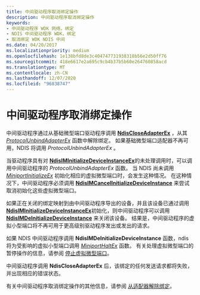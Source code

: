 ```yaml
---
title: 中间驱动程序取消绑定操作
description: 中间驱动程序取消绑定操作
keywords:
- 中间驱动程序 WDK 网络，绑定
- NDIS 中间驱动程序 WDK，绑定
- 取消绑定 WDK NDIS 中间
ms.date: 04/20/2017
ms.localizationpriority: medium
ms.openlocfilehash: 1e138bfd8de3c404747731938318b56e2d50ff76
ms.sourcegitcommit: 418e6617e2a695c9cb4b37b5b60e264760858acd
ms.translationtype: MT
ms.contentlocale: zh-CN
ms.lasthandoff: 12/07/2020
ms.locfileid: "96838747"
---
```

# <a name="intermediate-driver-unbinding-operations"></a>中间驱动程序取消绑定操作





中间驱动程序通过从基础微型端口驱动程序调用 [**NdisCloseAdapterEx**](/windows-hardware/drivers/ddi/ndis/nf-ndis-ndiscloseadapterex) ，从其 [*ProtocolUnbindAdapterEx*](/windows-hardware/drivers/ddi/ndis/nc-ndis-protocol_unbind_adapter_ex) 函数中解除绑定。 如果基础微型端口适配器不再可用，NDIS 将调用 *ProtocolUnbindAdapterEx* 。

当驱动程序具有对 [**NdisIMInitializeDeviceInstanceEx**](/windows-hardware/drivers/ddi/ndis/nf-ndis-ndisiminitializedeviceinstanceex)的未处理调用时，可以调用中间驱动程序的 *ProtocolUnbindAdapterEx* 函数。 当 NDIS 尚未调用 [*MiniportInitializeEx*](/windows-hardware/drivers/ddi/ndis/nc-ndis-miniport_initialize) 初始化相应的虚拟微型端口时，会发生这种情况。 在这种情况下，中间驱动程序必须调用 [**NdisIMCancelInitializeDeviceInstance**](/windows-hardware/drivers/ddi/ndis/nf-ndis-ndisimcancelinitializedeviceinstance) 来尝试取消初始化这些虚拟微型端口。

如果正在关闭的绑定映射到由中间驱动程序导出的设备，并且该设备已通过调用 [**NdisIMInitializeDeviceInstanceEx**](/windows-hardware/drivers/ddi/ndis/nf-ndis-ndisiminitializedeviceinstanceex)初始化，则中间驱动程序可以调用 [**NdisIMDeInitializeDeviceInstance**](/windows-hardware/drivers/ddi/ndis/nf-ndis-ndisimdeinitializedeviceinstance) 来关闭该设备。 结果是，中间驱动程序的虚拟小型端口将不再可用于更高级别驱动程序发出或发出的请求。

如果 NDIS 中间驱动程序调用 **NdisIMDeInitializeDeviceInstance** 函数，ndis 将为受影响的虚拟小型端口调用 [*MiniportHaltEx*](/windows-hardware/drivers/ddi/ndis/nc-ndis-miniport_halt) 函数。 有关处理虚拟微型端口的暂停操作的信息，请参阅 [停止虚拟微型端口](halting-a-virtual-miniport.md)。

中间驱动程序调用 **NdisCloseAdapterEx** 后，该绑定的任何发送请求都将失败，并出现相应的错误状态。

有关中间驱动程序取消绑定操作的其他信息，请参阅 [从适配器解除绑定](unbinding-from-an-adapter.md)。

 

